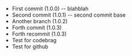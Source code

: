 - First commit (1.0.0) -- blahblah
- Second commit (1.0.1) -- second commit base
- Another branch (1.0.2)
- Forth commit (1.0.3)
- Forth recommit (1.0.3)
- Test for codebrag
- Test for github

